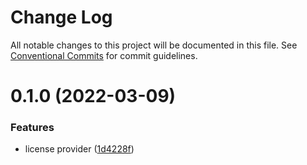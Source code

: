# Change Log

All notable changes to this project will be documented in this file.
See [Conventional Commits](https://conventionalcommits.org) for commit guidelines.

# 0.1.0 (2022-03-09)


### Features

* license provider ([1d4228f](https://github.com/gemunion/mui-packages/commit/1d4228f816414c9e09ea9f96d40aac931ada2d42))
